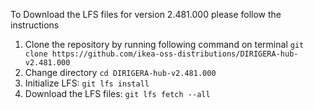 To Download the LFS files for version 2.481.000 please follow the instructions

1. Clone the repository by running following command on terminal `git clone https://github.com/ikea-oss-distributions/DIRIGERA-hub-v2.481.000`
2. Change directory `cd DIRIGERA-hub-v2.481.000`
3. Initialize LFS: `git lfs install`
4. Download the LFS files: `git lfs fetch --all`
